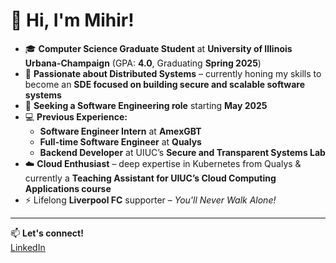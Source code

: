 # 👋 Hi, I'm Mihir!

- 🎓 **Computer Science Graduate Student** at **University of Illinois Urbana-Champaign** (GPA: **4.0**, Graduating **Spring 2025**)  
- 🚀 **Passionate about Distributed Systems** – currently honing my skills to become an **SDE focused on building secure and scalable software systems**  
- 💼 **Seeking a Software Engineering role** starting **May 2025**  
- 💻 **Previous Experience:**  
  - **Software Engineer Intern** at **AmexGBT** 
  - **Full-time Software Engineer** at **Qualys**
  - **Backend Developer** at UIUC’s **Secure and Transparent Systems Lab**  
- ☁️ **Cloud Enthusiast** – deep expertise in Kubernetes from Qualys & currently a **Teaching Assistant for UIUC’s Cloud Computing Applications course**  
- ⚡ Lifelong **Liverpool FC** supporter – *You'll Never Walk Alone!*  

---
📫 **Let's connect!**  
[LinkedIn]([https://www.linkedin.com/in/mihir-gune/]) 
